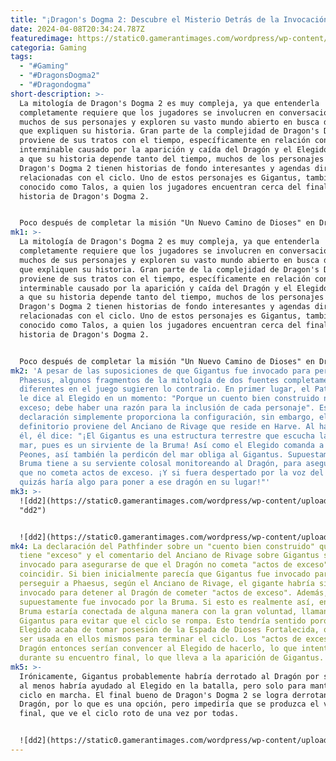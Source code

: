 ```yaml
---
title: "¡Dragon's Dogma 2: Descubre el Misterio Detrás de la Invocación de Gigantus!"
date: 2024-04-08T20:34:24.787Z
featuredimage: https://static0.gamerantimages.com/wordpress/wp-content/uploads/2024/03/player-standing-below-gigantus-talos-in-dragon-s-dogma-2.jpg?q=70&fit=contain&w=1140&h=&dpr=2
categoria: Gaming
tags:
  - "#Gaming"
  - "#DragonsDogma2"
  - "#Dragondogma"
short-description: >-
  La mitología de Dragon's Dogma 2 es muy compleja, ya que entenderla
  completamente requiere que los jugadores se involucren en conversaciones con
  muchos de sus personajes y exploren su vasto mundo abierto en busca de notas
  que expliquen su historia. Gran parte de la complejidad de Dragon's Dogma 2
  proviene de sus tratos con el tiempo, específicamente en relación con el ciclo
  interminable causado por la aparición y caída del Dragón y el Elegido. Debido
  a que su historia depende tanto del tiempo, muchos de los personajes de
  Dragon's Dogma 2 tienen historias de fondo interesantes y agendas directamente
  relacionadas con el ciclo. Uno de estos personajes es Gigantus, también
  conocido como Talos, a quien los jugadores encuentran cerca del final de la
  historia de Dragon's Dogma 2.


  Poco después de completar la misión "Un Nuevo Camino de Dioses" en Dragon's Dogma 2, los jugadores comenzarán la misión "El Guardiá
mk1: >-
  La mitología de Dragon's Dogma 2 es muy compleja, ya que entenderla
  completamente requiere que los jugadores se involucren en conversaciones con
  muchos de sus personajes y exploren su vasto mundo abierto en busca de notas
  que expliquen su historia. Gran parte de la complejidad de Dragon's Dogma 2
  proviene de sus tratos con el tiempo, específicamente en relación con el ciclo
  interminable causado por la aparición y caída del Dragón y el Elegido. Debido
  a que su historia depende tanto del tiempo, muchos de los personajes de
  Dragon's Dogma 2 tienen historias de fondo interesantes y agendas directamente
  relacionadas con el ciclo. Uno de estos personajes es Gigantus, también
  conocido como Talos, a quien los jugadores encuentran cerca del final de la
  historia de Dragon's Dogma 2.


  Poco después de completar la misión "Un Nuevo Camino de Dioses" en Dragon's Dogma 2, los jugadores comenzarán la misión "El Guardián Gigantus", que eventualmente lleva a Gigantus emergiendo del océano y avanzando hacia la Isla Volcánica. Mientras avanzan por los acantilados, los peones del jugador se preguntarán si Gigantus es amigo o enemigo, pero afirmarán que de todas formas debe ser detenido, ya que probablemente traerá la ruina donde quiera que vaya. A medida que el jugador y sus peones se acercan más a Gigantus, más confusión rodea el propósito de su emergencia del mar. Sin embargo, poco después, los peones comentan que el gigante parece estar persiguiendo a Phaesus. A partir de aquí, el jugador puede derrotar a Gigantus o permitir que el gigante sea derrotado por PNJ. De cualquier manera, Gigantus eventualmente cae, pero el propósito de su invocación puede no ser todo lo que parece.
mk2: 'A pesar de las suposiciones de que Gigantus fue invocado para perseguir a
  Phaesus, algunos fragmentos de la mitología de dos fuentes completamente
  diferentes en el juego sugieren lo contrario. En primer lugar, el Pathfinder
  le dice al Elegido en un momento: "Porque un cuento bien construido no tiene
  exceso; debe haber una razón para la inclusión de cada personaje". Esta
  declaración simplemente proporciona la configuración, sin embargo, el detalle
  definitorio proviene del Anciano de Rivage que reside en Harve. Al hablar con
  él, él dice: "¡El Gigantus es una estructura terrestre que escucha la voz del
  mar, pues es un sirviente de la Bruma! Así como el Elegido comanda a los
  Peones, así también la perdicón del mar obliga al Gigantus. Supuestamente, la
  Bruma tiene a su serviente colosal monitoreando al Dragón, para asegurarse de
  que no cometa actos de exceso. ¡Y si fuera despertado por la voz del mar,
  quizás haría algo para poner a ese dragón en su lugar!"'
mk3: >-
  ![dd2](https://static0.gamerantimages.com/wordpress/wp-content/uploads/2024/03/closeup-of-gigantus-talos-face-in-dragon-s-dogma-2.jpg?q=49&fit=contain&w=750&h=415&dpr=2
  "dd2")


  ![dd2](https://static0.gamerantimages.com/wordpress/wp-content/uploads/2024/03/gigantus-after-emerging-from-the-sea-in-dragon-s-dogma-2.jpg?q=49&fit=contain&w=750&h=415&dpr=2 "dd2")
mk4: La declaración del Pathfinder sobre un "cuento bien construido" que no
  tiene "exceso" y el comentario del Anciano de Rivage sobre Gigantus siendo
  invocado para asegurarse de que el Dragón no cometa "actos de exceso" parecen
  coincidir. Si bien inicialmente parecía que Gigantus fue invocado para
  perseguir a Phaesus, según el Anciano de Rivage, el gigante habría sido
  invocado para detener al Dragón de cometer "actos de exceso". Además, Gigantus
  supuestamente fue invocado por la Bruma. Si esto es realmente así, entonces la
  Bruma estaría conectada de alguna manera con la gran voluntad, llamando a
  Gigantus para evitar que el ciclo se rompa. Esto tendría sentido porque el
  Elegido acaba de tomar posesión de la Espada de Dioses Fortalecida, que podría
  ser usada en ellos mismos para terminar el ciclo. Los "actos de exceso" del
  Dragón entonces serían convencer al Elegido de hacerlo, lo que intenta hacer
  durante su encuentro final, lo que lleva a la aparición de Gigantus.
mk5: >-
  Irónicamente, Gigantus probablemente habría derrotado al Dragón por sí solo o
  al menos habría ayudado al Elegido en la batalla, pero solo para mantener el
  ciclo en marcha. El final bueno de Dragon's Dogma 2 se logra derrotando al
  Dragón, por lo que es una opción, pero impediría que se produzca el verdadero
  final, que ve el ciclo roto de una vez por todas.


  ![dd2](https://static0.gamerantimages.com/wordpress/wp-content/uploads/2024/03/dragon-s-dogma-2-character-wondering-at-gigantus-appearance.jpg?q=49&fit=contain&w=750&h=415&dpr=2 "dd2")
---
```

